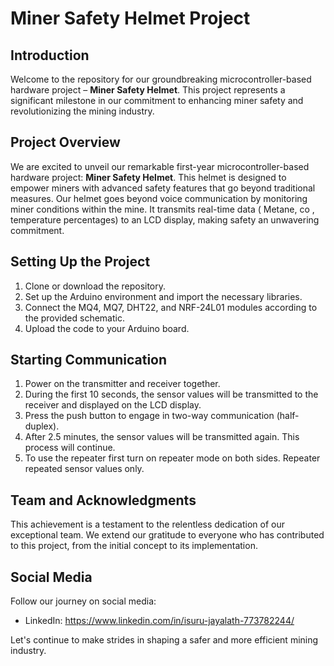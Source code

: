 # Miner Safety Helmet Project

## Introduction
Welcome to the repository for our groundbreaking microcontroller-based hardware project – **Miner Safety Helmet**. This project represents a significant milestone in our commitment to enhancing miner safety and revolutionizing the mining industry.

## Project Overview
We are excited to unveil our remarkable first-year microcontroller-based hardware project: **Miner Safety Helmet**. This helmet is designed to empower miners with advanced safety features that go beyond traditional measures. Our helmet goes beyond voice communication by monitoring miner conditions within the mine. It transmits real-time data ( Metane, co , temperature percentages) to an LCD display, making safety an unwavering commitment.


## Setting Up the Project

1. Clone or download the repository.
2. Set up the Arduino environment and import the necessary libraries.
3. Connect the MQ4, MQ7, DHT22, and NRF-24L01 modules according to the provided schematic.
4. Upload the code to your Arduino board.

## Starting Communication

1. Power on the transmitter and receiver together.
2. During the first 10 seconds, the sensor values will be transmitted to the receiver and displayed on the LCD display.
3. Press the push button to engage in two-way communication (half-duplex).
4. After 2.5 minutes, the sensor values will be transmitted again. This process will continue.
5. To use the repeater first turn on repeater mode on both sides. Repeater repeated sensor values only.

## Team and Acknowledgments
This achievement is a testament to the relentless dedication of our exceptional team. We extend our gratitude to everyone who has contributed to this project, from the initial concept to its implementation.

## Social Media
Follow our journey on social media:
- LinkedIn: https://www.linkedin.com/in/isuru-jayalath-773782244/

Let's continue to make strides in shaping a safer and more efficient mining industry.
